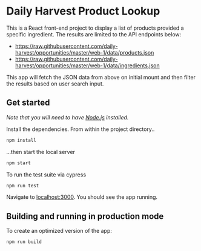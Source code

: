 # Daily Harvest Product Lookup

This is a React front-end project to display a list of products provided a specific ingredient. The results are limited to the API endpoints below:
- https://raw.githubusercontent.com/daily-harvest/opportunities/master/web-1/data/products.json
- https://raw.githubusercontent.com/daily-harvest/opportunities/master/web-1/data/ingredients.json

This app will fetch the JSON data from above on initial mount and then filter the results based on user search input.

## Get started

*Note that you will need to have [Node.js](https://nodejs.org) installed.*

Install the dependencies. From within the project directory..

```bash
npm install
```

...then start the local server

```bash
npm start
```

To run the test suite via cypress

```bash
npm run test
```

Navigate to [localhost:3000](http://localhost:3000). You should see the app running.


## Building and running in production mode

To create an optimized version of the app:

```bash
npm run build
```